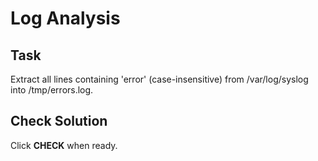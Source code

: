 # Log Analysis

## Task
Extract all lines containing 'error' (case-insensitive) from /var/log/syslog into /tmp/errors.log.

## Check Solution
Click **CHECK** when ready.
